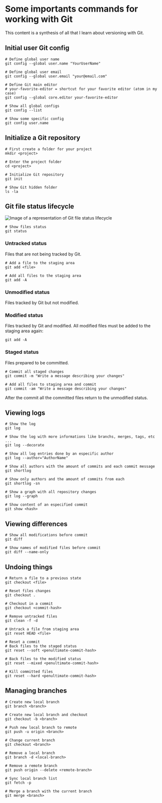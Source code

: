 # Some importants commands for working with Git

This content is a synthesis of all that I learn about versioning with Git.

## Initial user Git config

```shell
# Define global user name
git config --global user.name "YourUserName"

# Define global user email
git config --global user.email "your@email.com"

# Define Git main editor
# your-favorite-editor = shortcut for your favorite editor (atom in my case)
git config --global core.editor your-favorite-editor

# Show all global configs
git config --list

# Show some specific config
git config user.name
```

## Initialize a Git repository

```shell
# First create a folder for your project
mkdir <project>

# Enter the project folder
cd <project>

# Initialize Git repository
git init

# Show Git hidden folder
ls -la
```
## Git file status lifecycle

![Image of a representation of Git file status lifecycle](https://github.com/EricDosReis/git-commands/blob/master/git-file-status-lifecycle.jpg)

```shell
# Show files status
git status
```

### Untracked status
Files that are not being tracked by Git.

```shell
# Add a file to the staging area
git add <file>

# Add all files to the staging area
git add -A
```

### Unmodified status
Files tracked by Git but not modified.

### Modified status
Files tracked by Git and modified. All modified files must be added to the staging area again:

```shell
git add -A
```

### Staged status
Files prepared to be committed.

```shell
# Commit all staged changes
git commit -m "Write a message describing your changes"

# Add all files to staging area and commit
git commit -am "Write a message describing your changes"
```

After the commit all the committed files return to the unmodified status.

## Viewing logs

```shell
# Show the log
git log

# Show the log with more informations like branchs, merges, tags, etc ...
git log --decorate

# Show all log entries done by an especific author
git log --author="AuthorName"

# Show all authors with the amount of commits and each commit message
git shortlog

# Show only authors and the amount of commits from each
git shortlog -sn

# Show a graph with all repository changes
git log --graph

# Show content of an especified commit
git show <hash>
```

## Viewing differences

```shell
# Show all modifications before commit
git diff

# Show names of modified files before commit
git diff --name-only
```

## Undoing things

```shell
# Return a file to a previous state
git checkout <file>

# Reset files changes
git checkout .

# Checkout in a commit
git checkout <commit-hash>

# Remove untracked files
git clean -f -d

# Untrack a file from staging area
git reset HEAD <file>

# Reset a commit
# Back files to the staged status
git reset --soft <penultimate-commit-hash>

# Back files to the modified status
git reset --mixed <penultimate-commit-hash>

# Kill committed files
git reset --hard <penultimate-commit-hash>
```

## Managing branches

```shell
# Create new local branch
git branch <branch>

# Create new local branch and checkout
git checkout -b <branch>

# Push new local branch to remote
git push -u origin <branch>

# Change current branch
git checkout <branch>

# Remove a local branch
git branch -d <local-branch>

# Remove a remote branch
git push origin --delete <remote-branch>

# Sync local branch list
git fetch -p 

# Merge a branch with the current branch
git merge <branch>
```
